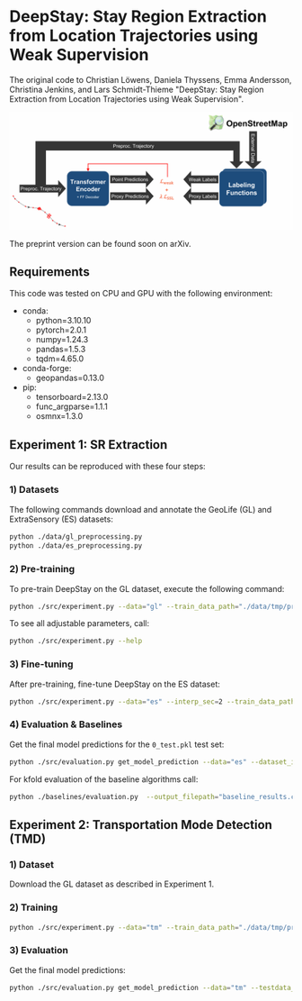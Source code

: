 # DeepStay: Stay Region Extraction from Location Trajectories using Weak Supervision

The original code to Christian Löwens, Daniela Thyssens, Emma Andersson, Christina Jenkins, and Lars Schmidt-Thieme "DeepStay: Stay Region Extraction from Location Trajectories using Weak Supervision".

![](./overview.png)

The preprint version can be found soon on arXiv.

## Requirements

This code was tested on CPU and GPU with the following environment:
- conda:
    - python=3.10.10
    - pytorch=2.0.1
    - numpy=1.24.3
    - pandas=1.5.3
    - tqdm=4.65.0
- conda-forge:
    - geopandas=0.13.0
- pip:
    - tensorboard=2.13.0
    - func_argparse=1.1.1
    - osmnx=1.3.0

## Experiment 1: SR Extraction
Our results can be reproduced with these four steps:
### 1) Datasets
The following commands download and annotate the GeoLife (GL) and ExtraSensory (ES) datasets:
```bash
python ./data/gl_preprocessing.py
python ./data/es_preprocessing.py
```

### 2) Pre-training
To pre-train DeepStay on the GL dataset, execute the following command:
```bash
python ./src/experiment.py --data="gl" --train_data_path="./data/tmp/preprocessed/gl.pkl"
```
To see all adjustable parameters, call:
```bash
python ./src/experiment.py --help
```
### 3) Fine-tuning
After pre-training, fine-tune DeepStay on the ES dataset:
```bash
python ./src/experiment.py --data="es" --interp_sec=2 --train_data_path="./data/tmp/preprocessed/es_kfold/0_train.pkl" --pretrained_model_path="./trained_models/<PRETRAINED-MODEL-FILENAME>" --no-use_trained_decoder
```

### 4) Evaluation & Baselines
Get the final model predictions for the `0_test.pkl` test set:
```bash
python ./src/evaluation.py get_model_prediction --data="es" --dataset_interp_sec=2 --testdata_filepath="./data/tmp/preprocessed/es_kfold/0_test.pkl" --model_path="./trained_models/<FINETUNED-MODEL-FILENAME>" --output_filepath="<OUTPUT_FILEPATH>"
```

For kfold evaluation of the baseline algorithms call:
```bash
python ./baselines/evaluation.py  --output_filepath="baseline_results.csv"
```

## Experiment 2: Transportation Mode Detection (TMD)
### 1) Dataset
Download the GL dataset as described in Experiment 1.

### 2) Training
```bash
python ./src/experiment.py --data="tm" --train_data_path="./data/tmp/preprocessed/gl.pkl" --val_frac=0 --test_k=0
```

### 3) Evaluation
Get the final model predictions:
```bash
python ./src/evaluation.py get_model_prediction --data="tm" --testdata_filepath="./data/tmp/preprocessed/gl.pkl" --model_path="./trained_models/<TMD-MODEL-FILENAME>" --output_filepath="<OUTPUT_FILEPATH>" --tm_test_k=0
```

